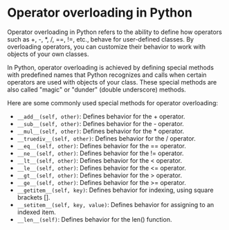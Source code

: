 # Operator overloading in Python

Operator overloading in Python refers to the ability to define how operators such as +, -, *, /, ==, !=, etc., behave for user-defined classes. By overloading operators, you can customize their behavior to work with objects of your own classes.

In Python, operator overloading is achieved by defining special methods with predefined names that Python recognizes and calls when certain operators are used with objects of your class. These special methods are also called "magic" or "dunder" (double underscore) methods.

Here are some commonly used special methods for operator overloading:

- `__add__(self, other)`: Defines behavior for the + operator.
- `__sub__(self, other)`: Defines behavior for the - operator.
- `__mul__(self, other)`: Defines behavior for the * operator.
- `__truediv__(self, other)`: Defines behavior for the / operator.
- `__eq__(self, other)`: Defines behavior for the == operator.
- `__ne__(self, other)`: Defines behavior for the != operator.
- `__lt__(self, other)`: Defines behavior for the < operator.
- `__le__(self, other)`: Defines behavior for the <= operator.
- `__gt__(self, other)`: Defines behavior for the > operator.
- `__ge__(self, other)`: Defines behavior for the >= operator.
- `__getitem__(self, key)`: Defines behavior for indexing, using square brackets [].
- `__setitem__(self, key, value)`: Defines behavior for assigning to an indexed item.
- `__len__(self)`: Defines behavior for the len() function.
